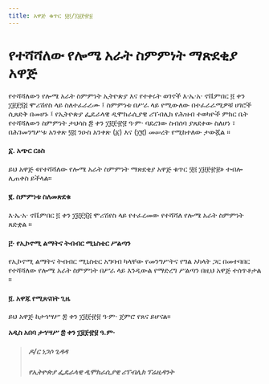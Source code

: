 ```yaml
---
title: አዋጅ ቁጥር ፶፬/፲፱፻፹፱
---
```


# የተሻሻለው የሎሜ አራት ስምምነት ማጽደቂያ አዋጅ

የተሻሻለውን የሎሜ አራት ስምምነት ኢትዮጵያ እና የተቀሩት ወገኖች እ·ኤ·አ· ኖቬምበር ፬ ቀን ፲፱፻፺፭ ሞሪሽየስ ላይ ስለተፈራረሙ ፤ ስምምነቱ በሥራ ላይ የሚውለው በተፈራራሚዎቹ ሀገሮች ሲጸድቅ በመሆኑ ፤ የኢትዮጵያ ፌዴራላዊ ዲሞክራሲያዊ ሪፐብሊክ የሕዝብ ተወካዮች ምክር ቤት የተሻሻለውን ስምምነት ታህሳስ ፰ ቀን ፲፱፻፹፱ ዓ·ም· ባደረገው ስብሰባ ያጸደቀው ስለሆነ ፣ በሕገመንግሥቱ አንቀጽ ፶፭ ንዑስ አንቀጽ (፩) እና (፲፪) መሠረት የሚከተለው ታውጇል ።

#### ፩. አጭር ርዕስ

ይህ አዋጅ «የተሻሻለው የሎሜ አራት ስምምነት ማጽደቂያ አዋጅ ቁጥር ፶፬ ፲፱፻፹፱» ተብሎ ሊጠቀስ ይችላል።

#### ፪. ስምምነቱ ስለመጽደቁ

እ·ኤ·አ· ኖቬምበር ፬ ቀን ፲፱፻፺፭ ሞሪሽየስ ላይ የተፈረመው የተሻሻለ የሎሜ አራት ስምምነት ጸድቋል ።

#### ፫· የኢኮኖሚ ልማትና ትብብር ሚኒስቴር ሥልጣን

የኢኮኖሚ ልማትና ትብብር ሚኒስቴር አግባብ ካላቸው የመንግሥትና የግል አካላት ጋር በመተባበር የተሻሻለው የሎሜ አራት ስምምነት በሥራ ላይ እንዲውል የማድረግ ሥልጣን በዚህ አዋጅ ተሰጥቶታል ።

#### ፬. አዋጁ የሚጸናበት ጊዜ

ይህ አዋጅ ከታኅሣሥ ፰ ቀን ፲፱፻፹፱ ዓ·ም· ጀምሮ የጸና ይሆናል።

**አዲስ አበባ ታኅሣሥ ፰ ቀን ፲፱፻፹፱ ዓ.ም·**

> ##### ዶ/ር ነጋሶ ጊዳዳ
>
> ##### የኢትዮጵያ ፌዴራላዊ ዲሞክራሲያዊ ሪፐብሊክ ፕሬዚዳንት